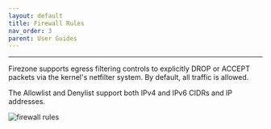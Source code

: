 ```yaml
---
layout: default
title: Firewall Rules
nav_order: 3
parent: User Guides
---
```

---

Firezone supports egress filtering controls to explicitly DROP or ACCEPT packets
via the kernel's netfilter system. By default, all traffic is allowed.

The Allowlist and Denylist support both IPv4 and IPv6 CIDRs and IP addresses.

![firewall rules](https://user-images.githubusercontent.com/52545545/152583668-99077cb3-f83b-4ca4-8641-2e8b2ae5d061.png)
